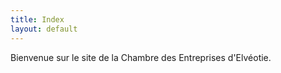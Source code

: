 ```yaml
---
title: Index
layout: default
---
```


Bienvenue sur le site de la Chambre des Entreprises d'Elvéotie.

